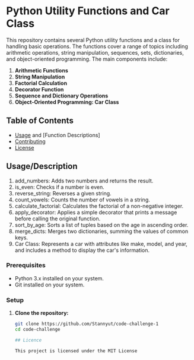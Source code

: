 # Python Utility Functions and Car Class

This repository contains several Python utility functions and a class for handling basic operations. The functions cover a range of topics including arithmetic operations, string manipulation, sequences, sets, dictionaries, and object-oriented programming. The main components include:

1. **Arithmetic Functions**
2. **String Manipulation**
3. **Factorial Calculation**
4. **Decorator Function**
5. **Sequence and Dictionary Operations**
6. **Object-Oriented Programming: Car Class**

## Table of Contents

- [Usage](#usage) and [Function Descriptions]
- [Contributing](#contributing)
- [License](#license)


## Usage/Description

1. add_numbers: Adds two numbers and returns the result.
2. is_even: Checks if a number is even.
3. reverse_string: Reverses a given string.
4. count_vowels: Counts the number of vowels in a string.
5. calculate_factorial: Calculates the factorial of a non-negative integer.
6. apply_decorator: Applies a simple decorator that prints a message before calling the original function.
7. sort_by_age: Sorts a list of tuples based on the age in ascending order.
8. merge_dicts: Merges two dictionaries, summing the values of common keys.
9. Car Class: Represents a car with attributes like make, model, and year, and includes a method to display the car's information.



### Prerequisites

- Python 3.x installed on your system.
- Git installed on your system.

### Setup

1. **Clone the repository:**

   ```bash
   git clone https://github.com/Stannyut/code-challenge-1
   cd code-challenge

   ## Licence

   This project is licensed under the MIT License 
